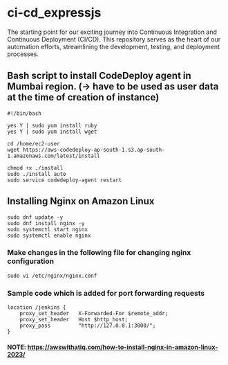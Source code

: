 # ci-cd_expressjs
The starting point for our exciting journey into Continuous Integration and Continuous Deployment (CI/CD). This repository serves as the heart of our automation efforts, streamlining the development, testing, and deployment processes.

## Bash script to install CodeDeploy agent in Mumbai region. (-> have to be used as user data at the time of creation of instance) 
```
#!/bin/bash

yes Y | sudo yum install ruby
yes Y | sudo yum install wget

cd /home/ec2-user
wget https://aws-codedeploy-ap-south-1.s3.ap-south-1.amazonaws.com/latest/install

chmod +x ./install
sudo ./install auto
sudo service codedeploy-agent restart
```

## Installing Nginx on Amazon Linux

```
sudo dnf update -y
sudo dnf install nginx -y
sudo systemctl start nginx
sudo systemctl enable nginx
```

### Make changes in the following file for changing nginx configuration

```
sudo vi /etc/nginx/nginx.conf
```

### Sample code which is added for port forwarding requests 

```
location /jenkins {
    proxy_set_header   X-Forwarded-For $remote_addr;
    proxy_set_header   Host $http_host;
    proxy_pass         "http://127.0.0.1:3000/";
}
```

#### NOTE: https://awswithatiq.com/how-to-install-nginx-in-amazon-linux-2023/